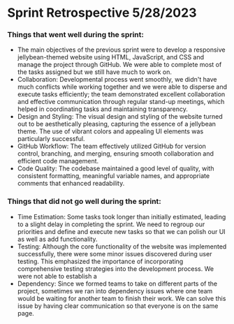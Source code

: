 # Sprint Retrospective 5/28/2023

### Things that went well during the sprint:

- The main objectives of the previous sprint were to develop a responsive jellybean-themed website using HTML, JavaScript, and CSS and manage the project through GitHub. We were able to complete most of the tasks assigned but we still have much to work on.
- Collaboration: Developmental process went smoothly, we didn't have much conflicts while working together and we were able to disperse and execute tasks efficiently; the team demonstrated excellent collaboration and effective communication through regular stand-up meetings, which helped in coordinating tasks and maintaining transparency.
- Design and Styling: The visual design and styling of the website turned out to be aesthetically pleasing, capturing the essence of a jellybean theme. The use of vibrant colors and appealing UI elements was particularly successful.
- GitHub Workflow: The team effectively utilized GitHub for version control, branching, and merging, ensuring smooth collaboration and efficient code management.
- Code Quality: The codebase maintained a good level of quality, with consistent formatting, meaningful variable names, and appropriate comments that enhanced readability.

### Things that did not go well during the sprint:

- Time Estimation: Some tasks took longer than initially estimated, leading to a slight delay in completing the sprint. We need to regroup our priorities and define and execute new tasks so that we can polish our UI as well as add functionality.
- Testing: Although the core functionality of the website was implemented successfully, there were some minor issues discovered during user testing. This emphasized the importance of incorporating comprehensive testing strategies into the development process. We were not able to establish a
- Dependency: Since we formed teams to take on different parts of the project, sometimes we ran into dependency issues where one team would be waiting for another team to finish their work. We can solve this issue by having clear communication so that everyone is on the same page.
